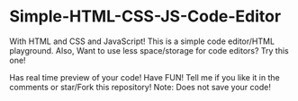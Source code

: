 # Simple-HTML-CSS-JS-Code-Editor
With HTML and CSS and JavaScript! This is a simple code editor/HTML playground. Also, Want to use less space/storage for code editors? Try this one! 

Has real time preview of your code! Have FUN!
Tell me if you like it in the comments or star/Fork this repository!
Note: Does not save your code!

